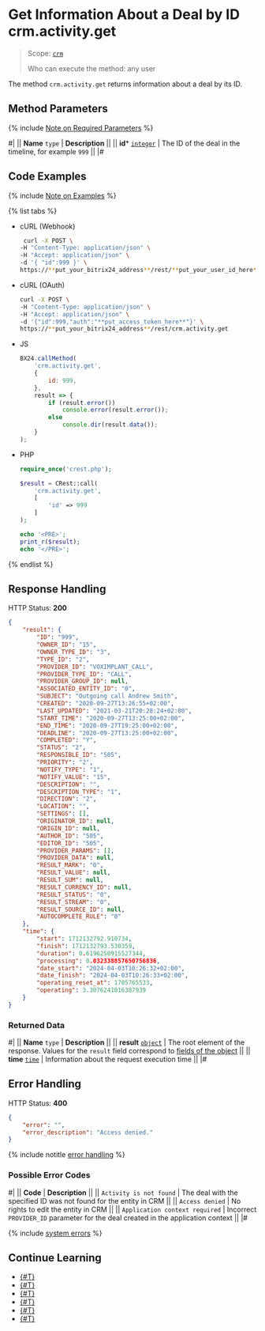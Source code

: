 # Get Information About a Deal by ID crm.activity.get

> Scope: [`crm`](../../../../scopes/permissions.md)
>
> Who can execute the method: any user

The method `crm.activity.get` returns information about a deal by its ID.

## Method Parameters

{% include [Note on Required Parameters](../../../../../_includes/required.md) %}

#|
|| **Name**
`type` | **Description** ||
|| **id***
[`integer`](../../../../data-types.md) | The ID of the deal in the timeline, for example `999` ||
|#

## Code Examples

{% include [Note on Examples](../../../../../_includes/examples.md) %}

{% list tabs %}

- cURL (Webhook)

    ```bash
     curl -X POST \
    -H "Content-Type: application/json" \
    -H "Accept: application/json" \
    -d '{ "id":999 }' \
    https://**put_your_bitrix24_address**/rest/**put_your_user_id_here**/**put_your_webhook_here**/crm.activity.get
    ```

- cURL (OAuth)

    ```bash
    curl -X POST \
    -H "Content-Type: application/json" \
    -H "Accept: application/json" \
    -d '{"id":999,"auth":"**put_access_token_here**"}' \
    https://**put_your_bitrix24_address**/rest/crm.activity.get
    ```

- JS
    
    ```javascript
    BX24.callMethod(
        'crm.activity.get',
        {
            id: 999,
        },
        result => {
            if (result.error())
                console.error(result.error());
            else
                console.dir(result.data());
        }
    );
    ```

- PHP
  
    ```php
    require_once('crest.php');

    $result = CRest::call(
        'crm.activity.get',
        [
            'id' => 999
        ]
    );

    echo '<PRE>';
    print_r($result);
    echo '</PRE>';
    ```

{% endlist %}

## Response Handling

HTTP Status: **200**

```json
{
    "result": {
        "ID": "999",
        "OWNER_ID": "15",
        "OWNER_TYPE_ID": "3",
        "TYPE_ID": "2",
        "PROVIDER_ID": "VOXIMPLANT_CALL",
        "PROVIDER_TYPE_ID": "CALL",
        "PROVIDER_GROUP_ID": null,
        "ASSOCIATED_ENTITY_ID": "0",
        "SUBJECT": "Outgoing call Andrew Smith",
        "CREATED": "2020-09-27T13:26:55+02:00",
        "LAST_UPDATED": "2021-03-21T20:28:24+02:00",
        "START_TIME": "2020-09-27T13:25:00+02:00",
        "END_TIME": "2020-09-27T19:25:00+02:00",
        "DEADLINE": "2020-09-27T13:25:00+02:00",
        "COMPLETED": "Y",
        "STATUS": "2",
        "RESPONSIBLE_ID": "505",
        "PRIORITY": "2",
        "NOTIFY_TYPE": "1",
        "NOTIFY_VALUE": "15",
        "DESCRIPTION": "",
        "DESCRIPTION_TYPE": "1",
        "DIRECTION": "2",
        "LOCATION": "",
        "SETTINGS": [],
        "ORIGINATOR_ID": null,
        "ORIGIN_ID": null,
        "AUTHOR_ID": "505",
        "EDITOR_ID": "505",
        "PROVIDER_PARAMS": [],
        "PROVIDER_DATA": null,
        "RESULT_MARK": "0",
        "RESULT_VALUE": null,
        "RESULT_SUM": null,
        "RESULT_CURRENCY_ID": null,
        "RESULT_STATUS": "0",
        "RESULT_STREAM": "0",
        "RESULT_SOURCE_ID": null,
        "AUTOCOMPLETE_RULE": "0"
    },
    "time": {
        "start": 1712132792.910734,
        "finish": 1712132793.530359,
        "duration": 0.6196250915527344,
        "processing": 0.032338857650756836,
        "date_start": "2024-04-03T10:26:32+02:00",
        "date_finish": "2024-04-03T10:26:33+02:00",
        "operating_reset_at": 1705765533,
        "operating": 3.3076241016387939
    }
}
```

### Returned Data

#|
|| **Name**
`type` | **Description** ||
|| **result**
[`object`](../../../../data-types.md) | The root element of the response. Values for the `result` field correspond to [fields of the object](./crm-activity-fields.md#all-fields) ||
|| **time**
[`time`](../../../../data-types.md#time) | Information about the request execution time ||
|#

## Error Handling

HTTP Status: **400**

```json
{
    "error": "",
    "error_description": "Access denied."
}
```

{% include notitle [error handling](../../../../../_includes/error-info.md) %}

### Possible Error Codes

#|
|| **Code** | **Description** ||
|| `Activity is not found` | The deal with the specified ID was not found for the entity in CRM ||
|| `Access denied` | No rights to edit the entity in CRM ||
|| `Application context required` | Incorrect `PROVIDER_ID` parameter for the deal created in the application context ||
|#

{% include [system errors](../../../../../_includes/system-errors.md) %}

## Continue Learning

- [{#T}](./crm-activity-add.md)
- [{#T}](./crm-activity-update.md)
- [{#T}](./crm-activity-delete.md)
- [{#T}](./crm-activity-list.md)
- [{#T}](./crm-activity-communication-fields.md)
- [{#T}](./crm-activity-fields.md)